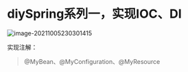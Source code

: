 # diySpring系列一，实现IOC、DI

![image-20211005230301415](https://cdn.fengxianhub.top/resources-master/202110052303533.png)

实现注解：

>@MyBean、@MyConfiguration、@MyResource

